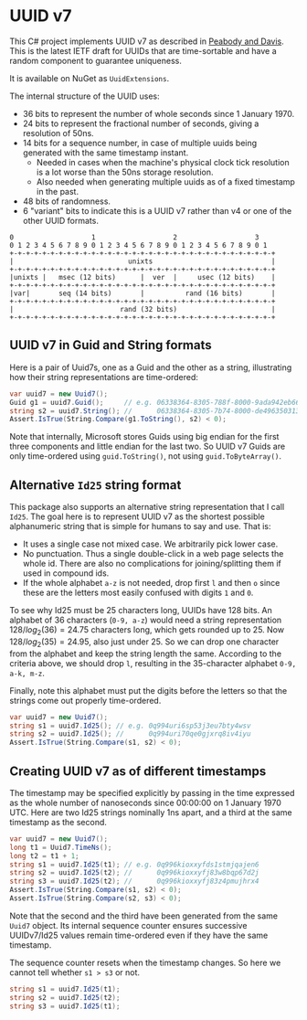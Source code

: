# UUID v7

This C# project implements UUID v7 as described in 
[Peabody and Davis](https://datatracker.ietf.org/doc/html/draft-peabody-dispatch-new-uuid-format).
This is the latest IETF draft for UUIDs that are time-sortable
and have a random component to guarantee uniqueness.

It is available on NuGet as `UuidExtensions`.

The internal structure of the UUID uses:

* 36 bits to represent the number of whole seconds since 1 January 1970.
* 24 bits to represent the fractional number of seconds, giving a resolution of 50ns.
* 14 bits for a sequence number, in case of multiple uuids being generated 
  with the same timestamp instant.
    * Needed in cases when the machine's physical clock tick resolution is a lot worse than 
      the 50ns storage resolution.
    * Also needed when generating multiple uuids as of a fixed timestamp in the past.
* 48 bits of randomness.
* 6 "variant" bits to indicate this is a UUID v7 rather than v4 or one of the other UUID formats.

```text
0                   1                   2                   3
0 1 2 3 4 5 6 7 8 9 0 1 2 3 4 5 6 7 8 9 0 1 2 3 4 5 6 7 8 9 0 1
+-+-+-+-+-+-+-+-+-+-+-+-+-+-+-+-+-+-+-+-+-+-+-+-+-+-+-+-+-+-+-+-+
|                            unixts                             |
+-+-+-+-+-+-+-+-+-+-+-+-+-+-+-+-+-+-+-+-+-+-+-+-+-+-+-+-+-+-+-+-+
|unixts |   msec (12 bits)      |  ver  |     usec (12 bits)    |
+-+-+-+-+-+-+-+-+-+-+-+-+-+-+-+-+-+-+-+-+-+-+-+-+-+-+-+-+-+-+-+-+
|var|       seq (14 bits)       |          rand (16 bits)       |
+-+-+-+-+-+-+-+-+-+-+-+-+-+-+-+-+-+-+-+-+-+-+-+-+-+-+-+-+-+-+-+-+
|                          rand (32 bits)                       |
+-+-+-+-+-+-+-+-+-+-+-+-+-+-+-+-+-+-+-+-+-+-+-+-+-+-+-+-+-+-+-+-+ 
```


## UUID v7 in Guid and String formats

Here is a pair of Uuid7s, one as a Guid and the other as a string, 
illustrating how their string representations are time-ordered:

```csharp
var uuid7 = new Uuid7();
Guid g1 = uuid7.Guid();     // e.g. 06338364-8305-788f-8000-9ada942eb663
string s2 = uuid7.String(); //      06338364-8305-7b74-8000-de4963503139
Assert.IsTrue(String.Compare(g1.ToString(), s2) < 0);
```

Note that internally, Microsoft stores Guids using big endian for the first three
components and little endian for the last two. So UUID v7 Guids 
are only time-ordered using `guid.ToString()`, not using `guid.ToByteArray()`.

## Alternative `Id25` string format

This package also supports an alternative string representation that I call `Id25`.
The goal here is to represent UUID v7 as the shortest possible 
alphanumeric string that is simple for humans to say and use. That is:

* It uses a single case not mixed case. We arbitrarily pick lower case.
* No punctuation. Thus a single double-click in a web page selects the whole id.
  There are also no complications for joining/splitting them if used in compound ids.
* If the whole alphabet `a-z` is not needed, drop first `l` and then `o` since
  these are the letters most easily confused with digits `1` and `0`.

To see why Id25 must be 25 characters long, UUIDs have 128 bits. 
An alphabet of 36 characters (`0-9, a-z`) would need a string representation 
$128/log_2(36) = 24.75$ characters long, which gets rounded up to 25.
Now $128/log_2(35) = 24.95$, also just under 25. So we can drop one character from the 
alphabet and keep the string length the same. According to the criteria above,
we should drop `l`, resulting in the 35-character alphabet `0-9, a-k, m-z`.

Finally, note this alphabet must put the digits before the letters
so that the strings come out properly time-ordered.

```csharp
var uuid7 = new Uuid7();
string s1 = uuid7.Id25(); // e.g. 0q994uri6sp53j3eu7bty4wsv
string s2 = uuid7.Id25(); //      0q994uri70qe0gjxrq8iv4iyu
Assert.IsTrue(String.Compare(s1, s2) < 0);
```

## Creating UUID v7 as of different timestamps

The timestamp may be specified explicitly by passing in the time
expressed as the whole number of nanoseconds since 00:00:00 on 1 January 1970 UTC.
Here are two Id25 strings nominally 1ns apart, and a third at the
same timestamp as the second. 


```csharp
var uuid7 = new Uuid7();
long t1 = Uuid7.TimeNs();
long t2 = t1 + 1;
string s1 = uuid7.Id25(t1); // e.g. 0q996kioxxyfds1stmjqajen6
string s2 = uuid7.Id25(t2); //      0q996kioxxyfj83w8bqp67d2j
string s3 = uuid7.Id25(t2); //      0q996kioxxyfj83z4pmujhrx4
Assert.IsTrue(String.Compare(s1, s2) < 0);
Assert.IsTrue(String.Compare(s2, s3) < 0);
```

Note that the second and the third have been generated from the same 
`Uuid7` object. Its internal sequence counter ensures successive 
UUIDv7/Id25 values remain time-ordered even if they have the 
same timestamp. 

The sequence counter resets when the timestamp changes.
So here we cannot tell whether `s1 > s3` or not.

```csharp
string s1 = uuid7.Id25(t1);
string s2 = uuid7.Id25(t2);
string s3 = uuid7.Id25(t1);
```
